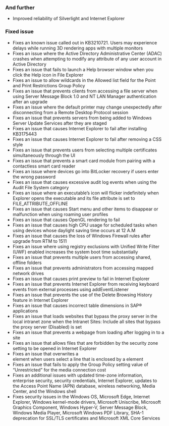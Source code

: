 ### And further
- Improved reliability of Silverlight and Internet Explorer

### Fixed issue
- Fixes an known issue called out in KB3210721. Users may experience delays while running 3D rendering apps with multiple monitors
- Fixes an issue where the Active Directory Administrative Center (ADAC) crashes when attempting to modify any attribute of any user account in Active Directory
- Fixes an issue that fails to launch a Help browser window when you click the Help icon in File Explorer
- Fixes an issue to allow wildcards in the Allowed list field for the Point and Print Restrictions Group Policy
- Fixes an issue that prevents clients from accessing a file server when using Server Message Block 1.0 and NT LAN Manager authentication after an upgrade
- Fixes an issue where the default printer may change unexpectedly after disconnecting from a Remote Desktop Protocol session
- Fixes an issue that prevents servers from being added to Windows Server Update Services after they are staged
- Fixes an issue that causes Internet Explorer to fail after installing KB3175443
- Fixes an issue that causes Internet Explorer to fail after removing a CSS style
- Fixes an issue that prevents users from selecting multiple certificates simultaneously through the UI
- Fixes an issue that prevents a smart card module from pairing with a contactless smart card reader
- Fixes an issue where devices go into BitLocker recovery if users enter the wrong password
- Fixes an issue that causes excessive audit log events when using the Audit File System category
- Fixes an issue where an executable’s icon will flicker indefinitely when Explorer opens the executable and its file attribute is set to FILE_ATTRIBUTE_OFFLINE
- Fixes an issue that causes Start menu and other items to disappear or malfunction when using roaming user profiles
- Fixes an issue that causes OpenGL rendering to fail
- Fixes an issue that causes high CPU usage for scheduled tasks when using devices whose daylight saving time occurs at 12 A.M
- Fixes an issue that causes the loss of Windows Firewall rules after upgrade from RTM to 1511
- Fixes an issue where using registry exclusions with Unified Write Filter (UWF) enabled increases the system boot time substantially
- Fixes an issue that prevents multiple users from accessing shared, offline folders
- Fixes an issue that prevents administrators from accessing mapped network drives
- Fixes an issue that causes print preview to fail in Internet Explorer
- Fixes an issue that prevents Internet Explorer from receiving keyboard events from external processes using addEventListener
- Fixes an issue that prevents the use of the Delete Browsing History feature in Internet Explorer
- Fixes an issue that causes incorrect table dimensions in SAP® applications
- Fixes an issue that loads websites that bypass the proxy server in the local intranet zone when the Intranet Sites: Include all sites that bypass the proxy server (Disabled) is set
- Fixes an issue that prevents a webpage from loading after logging in to a site
- Fixes an issue that allows files that are forbidden by the security zone setting to be opened in Internet Explorer
- Fixes an issue that overwrites a <br> element when users select a line that is enclosed by a <span> element
- Fixes an issue that fails to apply the Group Policy setting value of “Unrestricted” for the media connection cost
- Fixes an additional issues with updated time-zone information, enterprise security, security credentials, Internet Explorer, updates to the Access Point Name (APN) database, wireless networking, Media Center, and the Windows shell
- Fixes security issues in the Windows OS, Microsoft Edge, Internet Explorer, Windows kernel-mode drivers, Microsoft Uniscribe, Microsoft Graphics Component, Windows Hyper-V, Server Message Block, Windows Media Player, Microsoft Windows PDF Library, SHA-1 deprecation for SSL/TLS certificates and Microsoft XML Core Services